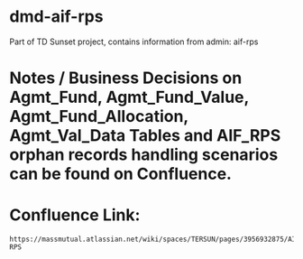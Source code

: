 # dmd-aif-rps

Part of TD Sunset project, contains information from admin: aif-rps

# Notes / Business Decisions on Agmt_Fund, Agmt_Fund_Value, Agmt_Fund_Allocation, Agmt_Val_Data  Tables and AIF_RPS orphan records handling scenarios can be found on Confluence.

# Confluence Link:
    https://massmutual.atlassian.net/wiki/spaces/TERSUN/pages/3956932875/AIF-RPS
